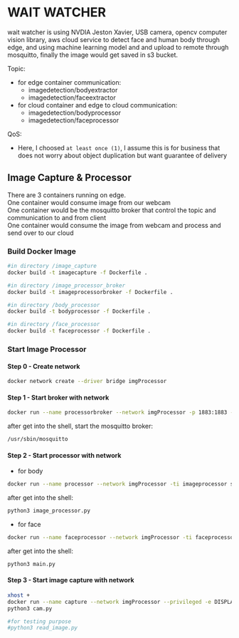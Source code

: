 # WAIT WATCHER
wait watcher is using NVDIA Jeston Xavier, USB camera, opencv computer vision library, aws cloud service to detect face and human body through edge, and using machine learning model and and upload to remote through mosquitto, finally the image would get saved in s3 bucket. 

Topic:  
* for edge container communication: 
  * imagedetection/bodyextractor  
  * imagedetection/faceextractor
* for cloud container and edge to cloud communication: 
  * imagedetection/bodyprocessor
  * imagedetection/faceprocessor

QoS:   
* Here, I choosed `at least once (1)`, I assume this is for business that does not worry about object duplication but want guarantee of delivery

## Image Capture & Processor
There are 3 containers running on edge.  
One container would consume image from our webcam  
One container would be the mosquitto broker that control the topic and communication to and from client  
One container would consume the image from webcam and process and send over to our cloud
### Build Docker Image
```sh
#in directory /image_capture
docker build -t imagecapture -f Dockerfile .

#in directory /image_processor_broker
docker build -t imageprocessorbroker -f Dockerfile .

#in directory /body_processor
docker build -t bodyprocessor -f Dockerfile .

#in directory /face_processor
docker build -t faceprocessor -f Dockerfile .
```
### Start Image Processor

#### Step 0 -  Create network
```sh
docker network create --driver bridge imgProcessor
```

#### Step 1 - Start broker with network
```sh
docker run --name processorbroker --network imgProcessor -p 1883:1883 -ti imageprocessorbroker sh
```
after get into the shell, start the mosquitto broker:
```sh
/usr/sbin/mosquitto
```

#### Step 2 - Start processor with network
* for body
```sh
docker run --name processor --network imgProcessor -ti imageprocessor sh
```
after get into the shell:
```sh
python3 image_processor.py
```

* for face
```sh
docker run --name faceprocessor --network imgProcessor -ti faceprocessor sh
```
after get into the shell:
```sh
python3 main.py
```

#### Step 3 - Start image capture with network
```sh
xhost +
docker run --name capture --network imgProcessor --privileged -e DISPLAY=$DISPLAY -v /tmp/.X11-unix:/tmp/.X11-unix -ti imagecapture bash
python3 cam.py

#for testing purpose
#python3 read_image.py 
```